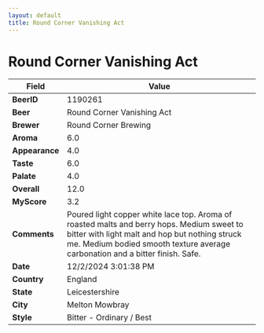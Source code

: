 ```yaml
---
layout: default
title: Round Corner Vanishing Act
---
```


# Round Corner Vanishing Act

| Field         | Value     |
|---------------|-----------|
| **BeerID** | 1190261 |
| **Beer** | Round Corner Vanishing Act |
| **Brewer** | Round Corner Brewing |
| **Aroma** | 6.0 |
| **Appearance** | 4.0 |
| **Taste** | 6.0 |
| **Palate** | 4.0 |
| **Overall** | 12.0 |
| **MyScore** | 3.2 |
| **Comments** | Poured light copper white lace top. Aroma of roasted malts and berry hops. Medium sweet to bitter with light malt and hop but nothing struck me.  Medium bodied smooth texture average carbonation and a bitter finish.  Safe.  |
| **Date** | 12/2/2024 3:01:38 PM |
| **Country** | England |
| **State** | Leicestershire |
| **City** | Melton Mowbray |
| **Style** | Bitter - Ordinary / Best |
